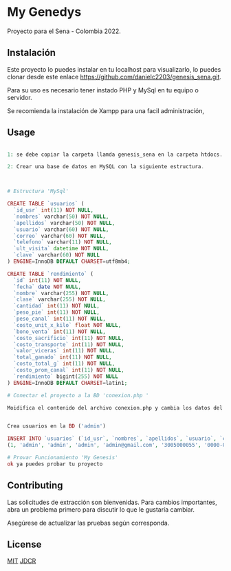# My Genedys
Proyecto para el Sena - Colombia 2022.

## Instalación

Este proyecto lo puedes instalar en tu localhost para visualizarlo, lo puedes clonar desde este enlace https://github.com/danielc2203/genesis_sena.git.

Para su uso es necesario tener instado PHP y MySql en tu equipo o servidor.

Se recomienda la instalación de Xampp para una facil administración, 


## Usage

```php

1: se debe copiar la carpeta llamda genesis_sena en la carpeta htdocs.

2: Crear una base de datos en MySQL con la siguiente estructura.



# Estructura 'MySql'

CREATE TABLE `usuarios` (
  `id_usr` int(11) NOT NULL,
  `nombres` varchar(50) NOT NULL,
  `apellidos` varchar(50) NOT NULL,
  `usuario` varchar(60) NOT NULL,
  `correo` varchar(60) NOT NULL,
  `telefono` varchar(11) NOT NULL,
  `ult_visita` datetime NOT NULL,
  `clave` varchar(60) NOT NULL
) ENGINE=InnoDB DEFAULT CHARSET=utf8mb4;

CREATE TABLE `rendimiento` (
  `id` int(11) NOT NULL,
  `fecha` date NOT NULL,
  `nombre` varchar(255) NOT NULL,
  `clase` varchar(255) NOT NULL,
  `cantidad` int(11) NOT NULL,
  `peso_pie` int(11) NOT NULL,
  `peso_canal` int(11) NOT NULL,
  `costo_unit_x_kilo` float NOT NULL,
  `bono_venta` int(11) NOT NULL,
  `costo_sacrificio` int(11) NOT NULL,
  `costo_transporte` int(11) NOT NULL,
  `valor_viceras` int(11) NOT NULL,
  `total_ganado` int(11) NOT NULL,
  `costo_total_g` int(11) NOT NULL,
  `costo_prom_canal` int(11) NOT NULL,
  `rendimiento` bigint(255) NOT NULL
) ENGINE=InnoDB DEFAULT CHARSET=latin1;

# Conectar el proyecto a la BD 'conexion.php '

Moidifica el contenido del archivo conexion.php y cambia los datos del servidor y base de datos por los tuyos.


Crea usuarios en la BD ('admin')

INSERT INTO `usuarios` (`id_usr`, `nombres`, `apellidos`, `usuario`, `correo`, `telefono`, `ult_visita`, `clave`) VALUES
(1, 'admin', 'admin', 'admin', 'admin@gmail.com', '3005000055', '0000-00-00 00:00:00', 'admin'),

# Provar Funcionamiento 'My Genesis'
ok ya puedes probar tu proyecto
```

## Contributing
Las solicitudes de extracción son bienvenidas. Para cambios importantes, abra un problema primero para discutir lo que le gustaría cambiar.

Asegúrese de actualizar las pruebas según corresponda.

## License
[MIT](https://choosealicense.com/licenses/mit/)
[JDCR](https://jdanielcastro.com/)
